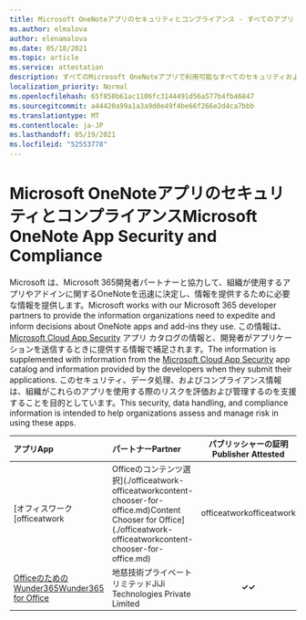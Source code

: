 ```yaml
---
title: Microsoft OneNoteアプリのセキュリティとコンプライアンス - すべてのアプリ
ms.author: elmalova
author: elenamalova
ms.date: 05/18/2021
ms.topic: article
ms.service: attestation
description: すべてのMicrosoft OneNoteアプリで利用可能なすべてのセキュリティおよびコンプライアンス情報。
localization_priority: Normal
ms.openlocfilehash: 65f850b61ac1106fc3144491d56a577b4fb46847
ms.sourcegitcommit: a44420a99a1a3a9d0e49f4be66f266e2d4ca7bbb
ms.translationtype: MT
ms.contentlocale: ja-JP
ms.lasthandoff: 05/19/2021
ms.locfileid: "52553778"
---
```

# <a name="microsoft-onenote-app-security-and-compliance"></a><span data-ttu-id="66e7c-103">Microsoft OneNoteアプリのセキュリティとコンプライアンス</span><span class="sxs-lookup"><span data-stu-id="66e7c-103">Microsoft OneNote App Security and Compliance</span></span>

<span data-ttu-id="66e7c-104">Microsoft は、Microsoft 365開発者パートナーと協力して、組織が使用するアプリやアドインに関するOneNoteを迅速に決定し、情報を提供するために必要な情報を提供します。</span><span class="sxs-lookup"><span data-stu-id="66e7c-104">Microsoft works with our Microsoft 365 developer partners to provide the information organizations need to expedite and inform decisions about OneNote apps and add-ins they use.</span></span> <span data-ttu-id="66e7c-105">この情報は、[Microsoft Cloud App Security](https://www.microsoft.com/en-us/enterprise-mobility-security/cloud-app-security) アプリ カタログの情報と、開発者がアプリケーションを送信するときに提供する情報で補足されます。</span><span class="sxs-lookup"><span data-stu-id="66e7c-105">The information is supplemented with information from the [Microsoft Cloud App Security](https://www.microsoft.com/en-us/enterprise-mobility-security/cloud-app-security) app catalog and information provided by the developers when they submit their applications.</span></span> <span data-ttu-id="66e7c-106">このセキュリティ、データ処理、およびコンプライアンス情報は、組織がこれらのアプリを使用する際のリスクを評価および管理するのを支援することを目的としています。</span><span class="sxs-lookup"><span data-stu-id="66e7c-106">This security, data handling, and compliance information is intended to help organizations assess and manage risk in using these apps.</span></span>

| <span data-ttu-id="66e7c-107">**アプリ**</span><span class="sxs-lookup"><span data-stu-id="66e7c-107">**App**</span></span> | <span data-ttu-id="66e7c-108">**パートナー**</span><span class="sxs-lookup"><span data-stu-id="66e7c-108">**Partner**</span></span> | <span data-ttu-id="66e7c-109">**パブリッシャーの証明**</span><span class="sxs-lookup"><span data-stu-id="66e7c-109">**Publisher Attested**</span></span> | <span data-ttu-id="66e7c-110">**認定**</span><span class="sxs-lookup"><span data-stu-id="66e7c-110">**Certified**</span></span> |
|:--------|:------------|:----------------------:|:-------------:|
| <span data-ttu-id="66e7c-111">[オフィスワーク</span><span class="sxs-lookup"><span data-stu-id="66e7c-111">[officeatwork</span></span> | <span data-ttu-id="66e7c-112">Officeのコンテンツ選択](./officeatwork-officeatworkcontent-chooser-for-office.md)</span><span class="sxs-lookup"><span data-stu-id="66e7c-112">Content Chooser for Office](./officeatwork-officeatworkcontent-chooser-for-office.md)</span></span> | <span data-ttu-id="66e7c-113">officeatwork</span><span class="sxs-lookup"><span data-stu-id="66e7c-113">officeatwork</span></span> | <span data-ttu-id="66e7c-114">**✓**</span><span class="sxs-lookup"><span data-stu-id="66e7c-114">**✓**</span></span> | <img alt="Certified application badge" src="../media/certified-badge.png" height="25" width="25" /> |
| [<span data-ttu-id="66e7c-115">OfficeのためのWunder365</span><span class="sxs-lookup"><span data-stu-id="66e7c-115">Wunder365 for Office</span></span>](./jiji-technologies-private-limited-wunder365-for-office.md) | <span data-ttu-id="66e7c-116">地慈技術プライベートリミテッド</span><span class="sxs-lookup"><span data-stu-id="66e7c-116">JiJi Technologies Private Limited</span></span> | <span data-ttu-id="66e7c-117">**✓**</span><span class="sxs-lookup"><span data-stu-id="66e7c-117">**✓**</span></span> |  |
